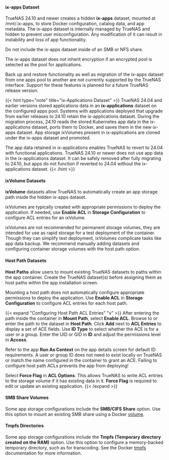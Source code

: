 &NewLine;

#### ix-apps Dataset

TrueNAS 24.10 and newer creates a hidden **ix-apps** dataset, mounted at <file>/mnt/.ix-apps</file>, to store Docker configuration, catalog data, and app metadata.
The ix-apps dataset is internally managed by TrueNAS and hidden to prevent user misconfiguration.
Any modification of it can result in instability and loss of app functionality.

Do not include the ix-apps dataset inside of an SMB or NFS share.

The ix-apps dataset does not inherit encryption if an encrypted pool is selected as the pool for applications.

Back up and restore functionality as well as migration of the ix-apps dataset from one apps pool to another are not currently supported by the TrueNAS interface.
Support for these features is planned for a future TrueNAS release version.

{{< hint type="note" title="ix-Applications Dataset" >}}
TrueNAS 24.04 and earlier versions stored applications data in an **ix-applications** dataset on the configured apps pool.
Systems with applications deployed that upgrade from earlier releases to 24.10 retain the ix-applications dataset.
During the migration process, 24.10 reads the stored Kubernetes app data in the ix-applications dataset, ports them to Docker, and saves them in the new ix-apps dataset.
App storage ixVolumes present in ix-applications are cloned under the ix-apps dataset and promoted.

The app data retained in ix-applications enables TrueNAS to revert to 24.04 with functional applications.
TrueNAS 24.10 or newer does not use app data in the ix-applications dataset.
It can be safely removed after fully migrating to 24.10, but apps do not function if reverted to 24.04 without the ix-applications dataset.
{{< /hint >}}

#### ixVolume Datasets

**ixVolume** datasets allow TrueNAS to automatically create an app storage path inside the hidden ix-apps dataset.

ixVolumes are typically created with appropriate permissions to deploy the application.
If needed, use **Enable ACL** in **Storage Configuration** to configure ACL entries for an ixVolume.

ixVolumes are not recommended for permanent storage volumes, they are intended for use as rapid storage for a test deployment of the container.
Though they can simplify test deployment, ixVolumes complicate tasks like app data backup.
We recommend manually adding datasets and configuring container storage volumes with the host path option.

#### Host Path Datasets

**Host Paths** allow users to mount existing TrueNAS datasets to paths within the app container.
Create the TrueNAS dataset(s) before assigning them as host paths within the app installation screen.

Mounting a host path does not automatically configure appropriate permissions to deploy the application.
Use **Enable ACL** in **Storage Configuration** to configure ACL entries for each host path.

{{< expand "Configuring Host Path ACL Entries" "v" >}}
After entering the path inside the container in **Mount Path**, select **Enable ACL**.
Browse to or enter the path to the dataset in **Host Path**.
Click **Add** next to **ACL Entries** to display a set of ACE fields.
Use **ID Type** to select whether the ACE is for a user or a group.
Enter the UID or GID in **ID** and adjust the permissions level in **Access**.

Refer to the app **Run As Context** on the app details screen for default ID requirements.
A user or group ID does not need to exist locally on TrueNAS or match the name configured in the container to grant an ACE.
Failing to configure host path ACLs prevents the app from deploying!

Select **Force Flag** in **ACL Options**.
This allows TrueNAS to write ACL entries to the storage volume if it has existing data in it.
**Force Flag** is required to edit or update an existing application.
{{< /expand >}}

#### SMB Share Volumes

Some app storage configurations include the **SMB/CIFS Share** option.
Use this option to mount an existing SMB share using a Docker [volume](https://docs.docker.com/engine/storage/#volumes).

#### Tmpfs Directories

Some app storage configurations include the **Tmpfs (Temporary directory created on the RAM)** option.
Use this option to configure a memory-backed temporary directory, such as for transcoding.
See the Docker [tmpfs](https://docs.docker.com/engine/storage/#tmpfs) documentation for more information.
